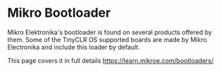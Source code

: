 # Mikro Bootloader

Mikro Elektronika's bootloader is found on several products offered by them. Some of the TinyCLR OS supported boards are made by Mikro Electronika and include this loader by default.

This page covers it in full details https://learn.mikroe.com/bootloaders/


